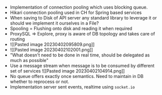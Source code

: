 - Implementation of connection pooling which uses blocking queue.
- Hikari connection pooling used in CH for Spring based services
- When saving to Disk of API server any standard library to leverage it or should we implement it ourselves in a File?
- Spooling = Flushing onto disk and reading it when required
- ProxySQL => Explore, proxy is aware of DB topology and takes care of routing
- ![[Pasted image 20230402095809.png]]
- ![[Pasted image 20230402102001.png]]
- "What doesn't need to be done in real time, should be delegated as much as possible"
- Use a message stream when message is to be consumed by different set of services
  ![[Pasted image 20230402104914.png]]
- No queue offers exactly once semantics. Need to maintain in DB whether to reprocess or not.
- Implementation server sent events, realtime using `socket.io` 